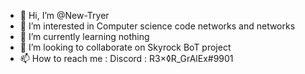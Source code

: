 - 👋 Hi, I’m @New-Tryer
- 👀 I’m interested in Computer science code networks and networks
- 🌱 I’m currently learning nothing
- 💞️ I’m looking to collaborate on Skyrock BoT project
- 📫 How to reach me : Discord : R3×◊R_GrAlEx#9901

<!---
New-Tryer/New-Tryer is a ✨ special ✨ repository because its `README.md` (this file) appears on your GitHub profile.
You can click the Preview link to take a look at your changes.
--->
